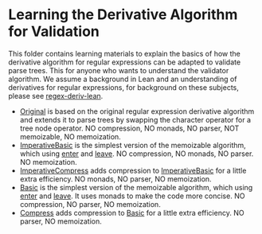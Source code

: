 # Learning the Derivative Algorithm for Validation

This folder contains learning materials to explain the basics of how the derivative algorithm for regular expressions can be adapted to validate parse trees.
This for anyone who wants to understand the validator algorithm.
We assume a background in Lean and an understanding of derivatives for regular expressions, for background on these subjects, please see [regex-deriv-lean](https://github.com/katydid/regex-deriv-lean).

 * [Original](./Original.lean) is based on the original regular expression derivative algorithm and extends it to parse trees by swapping the character operator for a tree node operator. NO compression, NO monads, NO parser, NOT memoizable, NO memoization.
 * [ImperativeBasic](./ImperativeBasic.lean) is the simplest version of the memoizable algorithm, which using [enter](../Deriv/Enter.lean) and [leave](../ImperativeLeave.lean). NO compression, NO monads, NO parser. NO memoization.
 * [ImperativeCompress](./ImperativeCompress.lean) adds compression to [ImperativeBasic](./ImperativeBasic.lean) for a little extra efficiency. NO monads, NO parser, NO memoization.
 * [Basic](./Basic.lean) is the simplest version of the memoizable algorithm, which using [enter](../Deriv/Enter.lean) and [leave](../Deriv/Leave.lean). It uses monads to make the code more concise. NO compression, NO parser, NO memoization.
 * [Compress](./Compress.lean) adds compression to [Basic](./Basic.lean) for a little extra efficiency. NO parser, NO memoization.